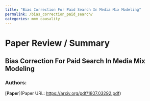 ```yaml
---
title: "Bias Correction For Paid Search In Media Mix Modeling"
permalink: /bias_correction_paid_search/
categories: mmm causality
---
```


# Paper Review / Summary

## Bias Correction For Paid Search In Media Mix Modeling
### Authors: 
[**Paper**](Paper URL: https://arxiv.org/pdf/1807.03292.pdf)
